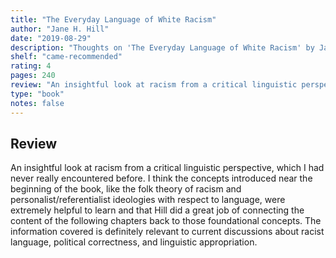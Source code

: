 ```yaml
---
title: "The Everyday Language of White Racism"
author: "Jane H. Hill"
date: "2019-08-29"
description: "Thoughts on 'The Everyday Language of White Racism' by Jane H. Hill."
shelf: "came-recommended"
rating: 4
pages: 240
review: "An insightful look at racism from a critical linguistic perspective, which I had never really encountered before. I think the concepts introduced near the beginning of the book, like the folk theory of racism and personalist/referentialist ideologies with respect to language, were extremely helpful to learn and that Hill did a great job of connecting the content of the following chapters back to those foundational concepts. The information covered is definitely relevant to current discussions about racist language, political correctness, and linguistic appropriation."
type: "book"
notes: false
---
```


## Review

An insightful look at racism from a critical linguistic perspective, which I had never really encountered before. I think the concepts introduced near the beginning of the book, like the folk theory of racism and personalist/referentialist ideologies with respect to language, were extremely helpful to learn and that Hill did a great job of connecting the content of the following chapters back to those foundational concepts. The information covered is definitely relevant to current discussions about racist language, political correctness, and linguistic appropriation.
